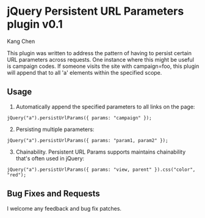 jQuery Persistent URL Parameters plugin v0.1
============================================
Kang Chen

This plugin was written to address the pattern of having to persist certain URL parameters across requests. One instance where this might be useful is campaign codes. If someone visits the site with campaign=foo, this plugin will append that to all 'a' elements within the specified scope.

Usage
-----
1. Automatically append the specified parameters to all links on the page:

`
jQuery("a").persistUrlParams({ params: "campaign" });
`

2. Persisting multiple parameters:

`
jQuery("a").persistUrlParams({ params: "param1, param2" });
`

3. Chainability. Persistent URL Params supports maintains chainability that's often used in jQuery:

`
jQuery("a").persistUrlParams({ params: "view, parent" }).css("color", "red");
`

Bug Fixes and Requests
----------------------

I welcome any feedback and bug fix patches.